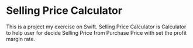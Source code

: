 # Selling Price Calculator
This is a project my exercise on Swift. Selling Price Calculator is Calculator to help user for decide Selling Price from Purchase Price with set the profit margin rate.

